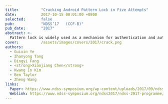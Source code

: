 ```yaml
---
title:          "Cracking Android Pattern Lock in Five Attempts"
date:           2017-10-15 00:01:00 +0800
selected:       false
pub:            "NDSS’17   (CCF-B)"
pub_date:       "2017"
abstract: >-
  Pattern lock is widely used as a mechanism for authentication and authorization on Android devices. In this paper, we demonstrate a novel video-based attack to reconstruct Android lock patterns from video footage filmed using a mobile phone camera. Unlike prior attacks on pattern lock, our approach does not require the video to capture any content displayed on the screen. Instead, we employ a computer vision algorithm to track the fingertip movements to infer the pattern. Using the geometry information extracted from the tracked fingertip motions, our approach is able to accurately identify a small number of (often one) candidate patterns to be tested by an adversary. We thoroughly evaluated our approach using 120 unique patterns collected from 215 independent users, by applying it to reconstruct patterns from video footage filmed using smartphone cameras. Experimental results show that our approach can break over 95% of the patterns in five attempts before the device is automatically locked by the Android system. We discovered that, in contrast to many people   s belief, complex patterns do not offer stronger protection under our attacking scenarios. This is demonstrated by the fact that we are able to break all but one complex patterns (with a 97.5% success rate) as opposed to 60% of the simple patterns in the first attempt. Since our threat model is common in day-to-day lives, our workr calls for the community to revisit the risks of using Android pattern lock to protect sensitive information.
cover:          /assets/images/covers/2017/crack.png
authors:
  - Guixin Ye
  - Zhanyong Tang
  - Dingyi Fang
  - <strong>Xiaojiang Chen</strong>
  - Kwang In Kim
  - Ben Taylor
  - Zheng Wang
links:
  Paper: https://www.ndss-symposium.org/wp-content/uploads/2017/09/ndss2017_03A-5_Ye_paper.pdf
  Weblink: https://www.ndss-symposium.org/ndss2017/ndss-2017-programme/cracking-android-pattern-lock-five-attempts/
---
```

